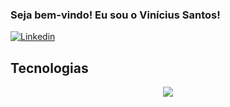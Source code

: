 ### Seja bem-vindo! Eu sou o Vinícius Santos!

[![Linkedin](https://img.shields.io/badge/LinkedIn-0077B5?style=for-the-badge&logo=linkedin&logoColor=white)](https://www.linkedin.com/in/viniciusnt/)

## Tecnologias

<p align="center">
  <a href="https://skillicons.dev">
    <img src="https://skillicons.dev/icons?i=aws,html,css,js,git,github,java,php,laravel,phpstorm,vscode,mysql,notion,windows,ubuntu" />
  </a>
</p>

